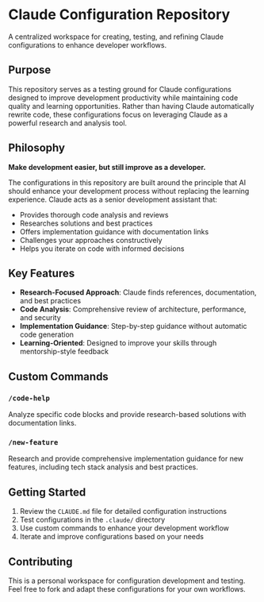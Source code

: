 # Claude Configuration Repository

A centralized workspace for creating, testing, and refining Claude configurations to enhance developer workflows.

## Purpose

This repository serves as a testing ground for Claude configurations designed to improve development productivity while maintaining code quality and learning opportunities. Rather than having Claude automatically rewrite code, these configurations focus on leveraging Claude as a powerful research and analysis tool.

## Philosophy

**Make development easier, but still improve as a developer.**

The configurations in this repository are built around the principle that AI should enhance your development process without replacing the learning experience. Claude acts as a senior development assistant that:

- Provides thorough code analysis and reviews
- Researches solutions and best practices
- Offers implementation guidance with documentation links
- Challenges your approaches constructively
- Helps you iterate on code with informed decisions

## Key Features

- **Research-Focused Approach**: Claude finds references, documentation, and best practices
- **Code Analysis**: Comprehensive review of architecture, performance, and security
- **Implementation Guidance**: Step-by-step guidance without automatic code generation
- **Learning-Oriented**: Designed to improve your skills through mentorship-style feedback

## Custom Commands

### `/code-help`
Analyze specific code blocks and provide research-based solutions with documentation links.

### `/new-feature`
Research and provide comprehensive implementation guidance for new features, including tech stack analysis and best practices.

## Getting Started

1. Review the `CLAUDE.md` file for detailed configuration instructions
2. Test configurations in the `.claude/` directory
3. Use custom commands to enhance your development workflow
4. Iterate and improve configurations based on your needs

## Contributing

This is a personal workspace for configuration development and testing. Feel free to fork and adapt these configurations for your own workflows.

